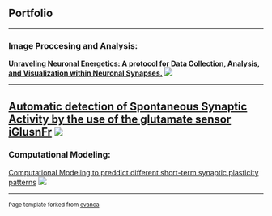 ## Portfolio

---

### Image Proccesing and Analysis:

**[Unraveling Neuronal Energetics: A protocol for Data Collection, Analysis, and Visualization within Neuronal Synapses.](https://github.com/camilapulido/Neuron-Energy-Consumption/blob/8c056a62b64110fce80cabc4d166f52beb9cdd9e/README.md#unraveling-neuronal-energetics-a-protocol-for-data-collection-analysis-and-visualization-within-neuronal-synapses)**
<img src="images/dummy_thumbnail.jpg?raw=true"/>

---
[Automatic detection of Spontaneous Synaptic Activity by the use of the glutamate sensor iGlusnFr](https://github.com/camilapulido/Automatic-Detection-of-spontaneus-activity-with-iGluSnFR/blob/3f3e0ec387952cec4073a0a04a154fc3f44047f5/README.md)
<img src="images/dummy_thumbnail.jpg?raw=true"/>
---
### Computational Modeling:
[Computational Modeling to preddict different short-term synaptic plasticity patterns](https://doi.org/10.1085/jgp.201812072)
<img src="images/dummy_thumbnail.jpg?raw=true"/>




---
<p style="font-size:11px">Page template forked from <a href="https://github.com/evanca/quick-portfolio">evanca</a></p>
<!-- Remove above link if you don't want to attibute -->
